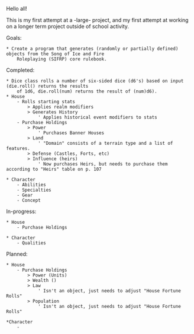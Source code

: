 Hello all!

This is my first attempt at a -large- project, and my first attempt at working on a longer term
project outside of school activity.

Goals:

	* Create a program that generates (randomly or partially defined) objects from the Song of Ice and Fire
		Roleplaying (SIFRP) core rulebook. 

Completed:

	* Dice class rolls a number of six-sided dice (d6's) based on input (die.roll() returns the results
		of 1d6, die.roll(num) returns the result of (num)d6).
	* House
		- Rolls starting stats
			> Applies realm modifiers
			> Generates History
				' Applies historical event modifiers to stats
		- Purchase Holdings
			> Power
				' Purchases Banner Houses
			> Land
				' "Domain" consists of a terrain type and a list of features.
			> Defense (Castles, Forts, etc)
			> Influence (heirs)
				' Now purchases Heirs, but needs to purchase them according to "Heirs" table on p. 107
		
	* Character
		- Abilities
		- Specialties
		- Gear
		- Concept
		

In-progress:
	
	* House
		- Purchase Holdings
		
	* Character
		- Qualities

Planned:
	
	* House
		- Purchase Holdings
			> Power (Units)
			> Wealth ()
			> Law
				' Isn't an object, just needs to adjust "House Fortune Rolls"
			> Population
				' Isn't an object, just needs to adjust "House Fortune Rolls"
				
	*Character
		-
